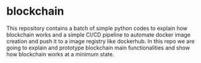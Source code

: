 # blockchain
This repository contains a batch of simple python codes to explain how blockchain works and a simple CI/CD pipeline to automate
docker image creation and push it to a image registry like dockerhub. In this repo we are going to explain and prototype blockchain
main functionalities and show how blockchain works at a minimum state. 
